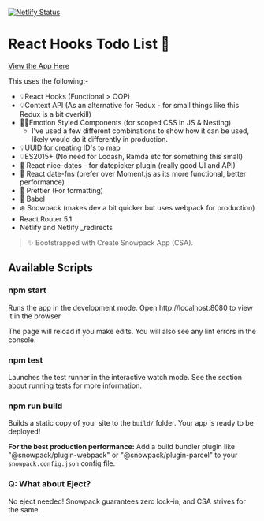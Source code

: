 [![Netlify Status](https://api.netlify.com/api/v1/badges/2387ac3b-a3b0-42ec-869d-e02ab0768a30/deploy-status)](https://app.netlify.com/sites/react-todo-with-login/deploys)



# React Hooks Todo List 📝 

[View the App Here](https://react-todo-with-login.netlify.app/)

This uses the following:-
- 💡React Hooks (Functional > OOP)
- 💡Context API (As an alternative for Redux - for small things like this Redux is a bit overkill)
- 👩‍🎤Emotion Styled Components (for scoped CSS in JS & Nesting)
    - I've used a few different combinations to show how it can be used, likely would do it differently in production.
- 💡UUID for creating ID's to map
- 💡ES2015+ (No need for Lodash, Ramda etc for something this small)
- 📅 React nice-dates - for datepicker plugin (really good UI and API)
- 📅 React date-fns (prefer over Moment.js as its more functional, better performance)
- 💄 Prettier (For formatting)
- 💬 Babel 
- ❄️ Snowpack (makes dev a bit quicker but uses webpack for production)
- React Router 5.1 
- Netlify and Netlify _redirects

> ✨ Bootstrapped with Create Snowpack App (CSA).

## Available Scripts

### npm start

Runs the app in the development mode. Open http://localhost:8080 to view it in
the browser.

The page will reload if you make edits. You will also see any lint errors in the
console.

### npm test

Launches the test runner in the interactive watch mode. See the section about
running tests for more information.

### npm run build

Builds a static copy of your site to the `build/` folder. Your app is ready to
be deployed!

**For the best production performance:** Add a build bundler plugin like
"@snowpack/plugin-webpack" or "@snowpack/plugin-parcel" to your
`snowpack.config.json` config file.

### Q: What about Eject?

No eject needed! Snowpack guarantees zero lock-in, and CSA strives for the same.
